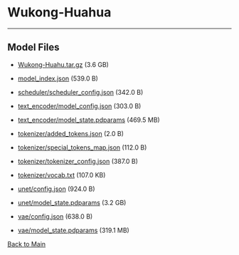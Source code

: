 
# Wukong-Huahua
---



## Model Files

- [Wukong-Huahu.tar.gz](https://paddlenlp.bj.bcebos.com/models/community/huawei-noah/Wukong-Huahua/Wukong-Huahu.tar.gz) (3.6 GB)

- [model_index.json](https://paddlenlp.bj.bcebos.com/models/community/huawei-noah/Wukong-Huahua/model_index.json) (539.0 B)

- [scheduler/scheduler_config.json](https://paddlenlp.bj.bcebos.com/models/community/huawei-noah/Wukong-Huahua/scheduler/scheduler_config.json) (342.0 B)

- [text_encoder/model_config.json](https://paddlenlp.bj.bcebos.com/models/community/huawei-noah/Wukong-Huahua/text_encoder/model_config.json) (303.0 B)

- [text_encoder/model_state.pdparams](https://paddlenlp.bj.bcebos.com/models/community/huawei-noah/Wukong-Huahua/text_encoder/model_state.pdparams) (469.5 MB)

- [tokenizer/added_tokens.json](https://paddlenlp.bj.bcebos.com/models/community/huawei-noah/Wukong-Huahua/tokenizer/added_tokens.json) (2.0 B)

- [tokenizer/special_tokens_map.json](https://paddlenlp.bj.bcebos.com/models/community/huawei-noah/Wukong-Huahua/tokenizer/special_tokens_map.json) (112.0 B)

- [tokenizer/tokenizer_config.json](https://paddlenlp.bj.bcebos.com/models/community/huawei-noah/Wukong-Huahua/tokenizer/tokenizer_config.json) (387.0 B)

- [tokenizer/vocab.txt](https://paddlenlp.bj.bcebos.com/models/community/huawei-noah/Wukong-Huahua/tokenizer/vocab.txt) (107.0 KB)

- [unet/config.json](https://paddlenlp.bj.bcebos.com/models/community/huawei-noah/Wukong-Huahua/unet/config.json) (924.0 B)

- [unet/model_state.pdparams](https://paddlenlp.bj.bcebos.com/models/community/huawei-noah/Wukong-Huahua/unet/model_state.pdparams) (3.2 GB)

- [vae/config.json](https://paddlenlp.bj.bcebos.com/models/community/huawei-noah/Wukong-Huahua/vae/config.json) (638.0 B)

- [vae/model_state.pdparams](https://paddlenlp.bj.bcebos.com/models/community/huawei-noah/Wukong-Huahua/vae/model_state.pdparams) (319.1 MB)


[Back to Main](../../)
